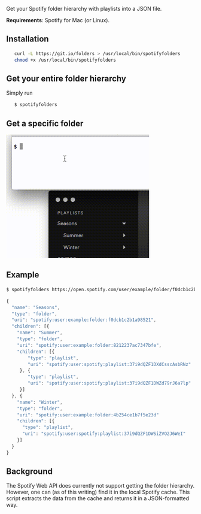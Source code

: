 Get your Spotify folder hierarchy with playlists into a JSON file.

**Requirements**: Spotify for Mac (or Linux).

## Installation
```sh
   curl -L https://git.io/folders > /usr/local/bin/spotifyfolders
   chmod +x /usr/local/bin/spotifyfolders
```

## Get your entire folder hierarchy

Simply run

```sh
   $ spotifyfolders
```

## Get a specific folder
![Get a specific folder](tutorial.gif)

## Example
```sh
$ spotifyfolders https://open.spotify.com/user/example/folder/f0dcb1c2b1a98521
```
```javascript
{
  "name": "Seasons",
  "type": "folder",
  "uri": "spotify:user:example:folder:f0dcb1c2b1a98521",
  "children": [{
    "name": "Summer",
    "type": "folder",
    "uri": "spotify:user:example:folder:8212237ac7347bfe",
    "children": [{
        "type": "playlist",
        "uri": "spotify:user:spotify:playlist:37i9dQZF1DXdCsscAsbRNz"
     }, {
        "type": "playlist",
        "uri": "spotify:user:spotify:playlist:37i9dQZF1DWZd79rJ6a7lp"
     }]
  }, {
    "name": "Winter",
    "type": "folder",
    "uri": "spotify:user:example:folder:4b254ce1b7f5e23d"
    "children": [{
      "type": "playlist",
      "uri": "spotify:user:spotify:playlist:37i9dQZF1DWSiZVO2J6WeI"
    }]
  }
}
```

## Background
The Spotify Web API does currently not support getting the folder hierarchy. However, one can (as of this writing) find it in the local Spotify cache. This script extracts the data from the cache and returns it in a JSON-formatted way.
